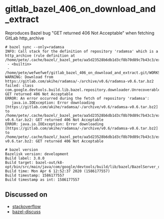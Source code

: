 # gitlab_bazel_406_on_download_and_extract
Reproduces Bazel bug "GET returned 406 Not Acceptable" when fetching GitLab http_archive

```
# bazel sync --only=radamsa
INFO: Call stack for the definition of repository 'radamsa' which is a http_archive (rule definition at /home/pete/.cache/bazel/_bazel_pete/aa5d23528b6db1d3cf8b70d89c7b43c3/external/bazel_tools/tools/build_defs/repo/http.bzl:296:16):
 - <builtin>
 - /home/pete/wefwefwef/gitlab_bazel_406_on_download_and_extract.git/WORKSPACE:5:1
WARNING: Download from https://gitlab.com/akihe/radamsa/-/archive/v0.6/radamsa-v0.6.tar.bz2 failed: class com.google.devtools.build.lib.bazel.repository.downloader.UnrecoverableHttpException GET returned 406 Not Acceptable
ERROR: An error occurred during the fetch of repository 'radamsa':
   java.io.IOException: Error downloading [https://gitlab.com/akihe/radamsa/-/archive/v0.6/radamsa-v0.6.tar.bz2] to /home/pete/.cache/bazel/_bazel_pete/aa5d23528b6db1d3cf8b70d89c7b43c3/external/radamsa/radamsa-v0.6.tar.bz2: GET returned 406 Not Acceptable
ERROR: java.io.IOException: Error downloading [https://gitlab.com/akihe/radamsa/-/archive/v0.6/radamsa-v0.6.tar.bz2] to /home/pete/.cache/bazel/_bazel_pete/aa5d23528b6db1d3cf8b70d89c7b43c3/external/radamsa/radamsa-v0.6.tar.bz2: GET returned 406 Not Acceptable
```

```
# bazel version
Bazelisk version: development
Build label: 3.0.0
Build target: bazel-out/k8-opt/bin/src/main/java/com/google/devtools/build/lib/bazel/BazelServer_deploy.jar
Build time: Mon Apr 6 12:52:37 2020 (1586177557)
Build timestamp: 1586177557
Build timestamp as int: 1586177557
```

## Discussed on
* [stackoverflow](https://stackoverflow.com/questions/60864626/cannot-fetch-eigen-with-bazel-406-not-acceptable)
* [bazel-discuss](https://groups.google.com/forum/#!searchin/bazel-discuss/406%7Csort:date/bazel-discuss/9_ZqijN3OV4/Re3roXXPAQAJ)
